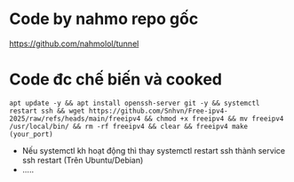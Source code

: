 # Code by nahmo repo gốc
https://github.com/nahmolol/tunnel

# Code đc chế biến và cooked


```apt update -y && apt install openssh-server git -y && systemctl restart ssh && wget https://github.com/Snhvn/Free-ipv4-2025/raw/refs/heads/main/freeipv4 && chmod +x freeipv4 && mv freeipv4 /usr/local/bin/ && rm -rf freeipv4 && clear && freeipv4 make (your_port)```
- Nếu systemctl kh hoạt động thì thay systemctl restart ssh thành service ssh restart (Trên Ubuntu/Debian)
- .....


